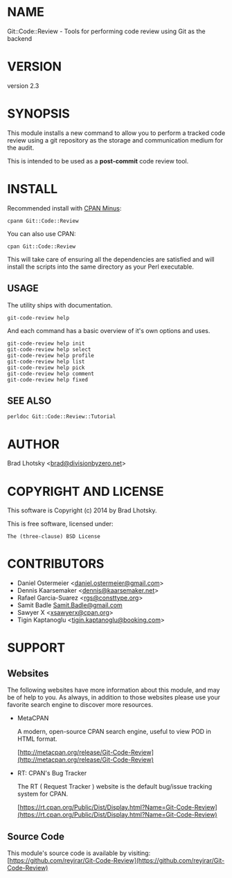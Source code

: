 # NAME

Git::Code::Review - Tools for performing code review using Git as the backend

# VERSION

version 2.3

# SYNOPSIS

This module installs a new command to allow you to perform a tracked code review
using a git repository as the storage and communication medium for the audit.

This is intended to be used as a **post-commit** code review tool.

# INSTALL

Recommended install with [CPAN Minus](http://cpanmin.us):

    cpanm Git::Code::Review

You can also use CPAN:

    cpan Git::Code::Review

This will take care of ensuring all the dependencies are satisfied and will install the scripts into the same
directory as your Perl executable.

## USAGE

The utility ships with documentation.

    git-code-review help

And each command has a basic overview of it's own options and uses.

    git-code-review help init
    git-code-review help select
    git-code-review help profile
    git-code-review help list
    git-code-review help pick
    git-code-review help comment
    git-code-review help fixed

## SEE ALSO

    perldoc Git::Code::Review::Tutorial

# AUTHOR

Brad Lhotsky &lt;brad@divisionbyzero.net>

# COPYRIGHT AND LICENSE

This software is Copyright (c) 2014 by Brad Lhotsky.

This is free software, licensed under:

    The (three-clause) BSD License

# CONTRIBUTORS

- Daniel Ostermeier &lt;daniel.ostermeier@gmail.com>
- Dennis Kaarsemaker &lt;dennis@kaarsemaker.net>
- Rafael Garcia-Suarez &lt;rgs@consttype.org>
- Samit Badle <Samit.Badle@gmail.com>
- Sawyer X &lt;xsawyerx@cpan.org>
- Tigin Kaptanoglu &lt;tigin.kaptanoglu@booking.com>

# SUPPORT

## Websites

The following websites have more information about this module, and may be of help to you. As always,
in addition to those websites please use your favorite search engine to discover more resources.

- MetaCPAN

    A modern, open-source CPAN search engine, useful to view POD in HTML format.

    [http://metacpan.org/release/Git-Code-Review](http://metacpan.org/release/Git-Code-Review)

- RT: CPAN's Bug Tracker

    The RT ( Request Tracker ) website is the default bug/issue tracking system for CPAN.

    [https://rt.cpan.org/Public/Dist/Display.html?Name=Git-Code-Review](https://rt.cpan.org/Public/Dist/Display.html?Name=Git-Code-Review)

## Source Code

This module's source code is available by visiting:
[https://github.com/reyjrar/Git-Code-Review](https://github.com/reyjrar/Git-Code-Review)
